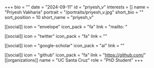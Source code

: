 +++
bio = "" 
date = "2024-09-11" 
id = "priyesh_v" 
interests = [] 
name = "Priyesh Vakharia" 
portrait = "/portraits/priyesh_v.jpg" 
short_bio = "" 
sort_position = 10
 short_name = "priyesh_v" 

[[social]] 
    icon = "envelope" 
    icon_pack = "fa" 
    link = "mailto: "

 [[social]] 
    icon = "twitter" 
    icon_pack = "fa" 
    link = "" 

[[social]] 
    icon = "google-scholar" 
    icon_pack = "ai" 
    link = "" 

[[social]] 
    icon = "github" 
    icon_pack = "fa" 
    link = "https://github.com/" 
[[organizations]] 
     name = "UC Santa Cruz" 
      role = "PhD Student" 
+++